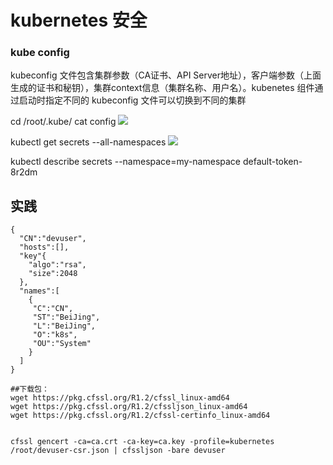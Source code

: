 # kubernetes 安全



### kube config

kubeconfig 文件包含集群参数（CA证书、API Server地址），客户端参数（上面生成的证书和秘钥），集群context信息（集群名称、用户名）。kubenetes 组件通过启动时指定不同的 kubeconfig 文件可以切换到不同的集群

cd /root/.kube/
cat config
![](https://note.youdao.com/yws/api/personal/file/4685BD455AA64AEA9A2C2FE6836B1DCE?method=download&shareKey=244ea64d64a2e0665b7eba7e1afa8895)



kubectl get secrets --all-namespaces
![](https://note.youdao.com/yws/api/personal/file/4F2283D15CD942968B8D3ACCFE5DF302?method=download&shareKey=7968dfb63458152c346695bdc2e05f6a)

kubectl describe secrets --namespace=my-namespace default-token-8r2dm







## 实践

```
{
  "CN":"devuser",
  "hosts":[],
  "key"{
    "algo":"rsa",
    "size":2048
  },
  "names":[
    {
     "C":"CN",
     "ST":"BeiJing",
     "L":"BeiJing",
     "O":"k8s",
     "OU":"System"
    }
  ]
}

```
```
##下载包：
wget https://pkg.cfssl.org/R1.2/cfssl_linux-amd64
wget https://pkg.cfssl.org/R1.2/cfssljson_linux-amd64
wget https://pkg.cfssl.org/R1.2/cfssl-certinfo_linux-amd64 


cfssl gencert -ca=ca.crt -ca-key=ca.key -profile=kubernetes /root/devuser-csr.json | cfssljson -bare devuser



```














